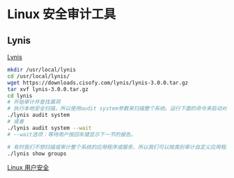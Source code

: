 # Linux 安全审计工具

## Lynis

[Lynis](https://mp.weixin.qq.com/s/ToBF9SgcFr-njrwS5fT6wQ)

```bash
mkdir /usr/local/lynis
cd /usr/local/lynis/
wget https://downloads.cisofy.com/lynis/lynis-3.0.0.tar.gz
tar xvf lynis-3.0.0.tar.gz 
cd lynis
# 开始审计并查找漏洞
# 执行本地安全扫描，所以使用audit system参数来扫描整个系统。运行下面的命令来启动对整个系统的审计：
./lynis audit system
# 或者
./lynis audit system --wait 
# --wait选项：等待用户按回车键显示下一节的报告。

# 有时我们不想扫描或审计整个系统的应用程序或服务，所以我们可以按类别审计自定义应用程序。我们可以先列出所有的组，然后选择需要审计或扫描的组。
./lynis show groups
```
[Linux 用户安全](https://mp.weixin.qq.com/s/cRaHtM8pHTcJLdjToEMOdA)
